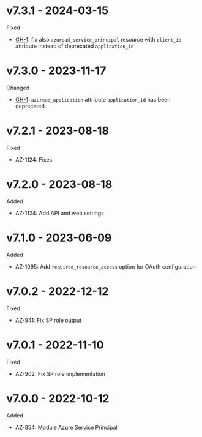 # v7.3.1 - 2024-03-15

Fixed
 * [GH-1](https://github.com/claranet/terraform-azurerm-service-principal/pull/1): fix also `azuread_service_principal` resource with `client_id` attribute instead of deprecated `application_id`

# v7.3.0 - 2023-11-17

Changed
  * [GH-1](https://github.com/claranet/terraform-azurerm-service-principal/pull/1): `azuread_application` attribute `application_id` has been deprecated.

# v7.2.1 - 2023-08-18

Fixed
  * AZ-1124: Fixes

# v7.2.0 - 2023-08-18

Added
  * AZ-1124: Add API and web settings

# v7.1.0 - 2023-06-09

Added
  * AZ-1095: Add `required_resource_access` option for OAuth configuration

# v7.0.2 - 2022-12-12

Fixed
  * AZ-941: Fix SP role output

# v7.0.1 - 2022-11-10

Fixed
  * AZ-902: Fix SP role implementation

# v7.0.0 - 2022-10-12

Added
  * AZ-854: Module Azure Service Principal
